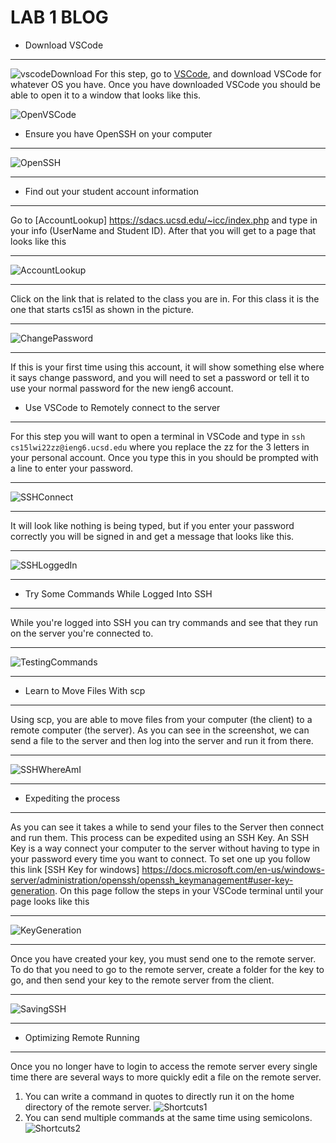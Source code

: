 # LAB 1 BLOG
* Download VSCode 

___

![vscodeDownload](vscodeDownload.PNG)
    For this step, go to [VSCode](https://code.visualstudio.com/), and download VSCode for whatever OS you have.
    Once you have downloaded VSCode you should be able to open it to a window that looks like this. 

![OpenVSCode](OpenVSCode.PNG)

* Ensure you have OpenSSH on your computer

___


![OpenSSH](OpenSSH.PNG)

___

* Find out your student account information

___

Go to [AccountLookup] https://sdacs.ucsd.edu/~icc/index.php and type in your info (UserName and Student ID). 
After that you will get to a page that looks like this

___

![AccountLookup](AccountLookup.PNG)


___

Click on the link that is related to the class you are in. For this class it is the one that starts cs15l as shown in the picture. 

___ 

![ChangePassword](ChangePassword.PNG)

___

If this is your first time using this account, it will show something else where it says change password, and you will need to set a password or tell it to use your normal password for the new ieng6 account.

* Use VSCode to Remotely connect to the server

___
For this step you will want to open a terminal in VSCode and type in `ssh cs15lwi22zz@ieng6.ucsd.edu` where you replace the zz for the 3 letters in your personal account. Once you type this in you should be prompted with a line to enter your password.

___

![SSHConnect](SSHConnect.PNG)

___
It will look like nothing is being typed, but if you enter your password correctly you will be signed in and get a message that looks like this.

___
![SSHLoggedIn](SSHLoggedIn.PNG)

___

* Try Some Commands While Logged Into SSH

___
While you're logged into SSH you can try commands and see that they run on the server you're connected to.

___
![TestingCommands](TestingCommands.PNG)

___
* Learn to Move Files With scp

___
Using scp, you are able to move files from your computer (the client) to a remote computer (the server). As you can see in the screenshot, we can send a file to the server and then log into the server and run it from there. 

___
![SSHWhereAmI](SSHWhereAmI.PNG)

___
* Expediting the process

___
As you can see it takes a while to send your files to the Server then connect and run them. This process can be expedited using an SSH Key. An SSH Key is a way connect your computer to the server without having to type in your password every time you want to connect. To set one up you follow this link [SSH Key for windows] https://docs.microsoft.com/en-us/windows-server/administration/openssh/openssh_keymanagement#user-key-generation.
On this page follow the steps in your VSCode terminal until your page looks like this 

___
![KeyGeneration](KeyGeneration.PNG)

___

Once you have created your key, you must send one to the remote server. To do that you need to go to the remote server, create a folder for the key to go, and then send your key to the remote server from the client. 

___
![SavingSSH](SavingSSH.PNG)

___
* Optimizing Remote Running

___
Once you no longer have to login to access the remote server every single time there are several ways to more quickly edit a file on the remote server. 
1. You can write a command in quotes to directly run it on the home directory of the remote server. ![Shortcuts1](Shortcuts1.PNG)
2. You can send multiple commands at the same time using semicolons. ![Shortcuts2](Shortcuts2.PNG)


